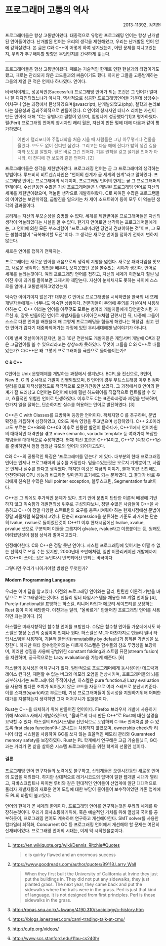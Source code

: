 프로그래머 고통의 역사
========
<p align="right">2013-11392, 김지현</p>

프로그래머들은 항상 고통받아왔다. 대중적으로 유명한 프로그래밍 언어는 항상
난개발된 언어들이었다. 난개발된 언어는 우리의 생각을 제한해왔고, 우리는 난개발된
언어 안에 갇혀살았다. 본 글은 C와 C++이 어떻게 하여 생겨났는지, 어떤 문제를
지니고있는지, 우리가 추구해야할 방향은 무엇인지를 간략하게 훑는다.

--------

프로그래머들은 항상 고통받아왔다. 때로는 기술적인 한계로 인한 현실과의
타협이기도 했고, 때로는 관리되지 않은 코드들과의 싸움이기도 했다. 하지만 그들을
고통받게하는 그들의 제일 큰 적은 언제나 하나였다. 언어다.

비극적이게도, 성공적인(Successful) 프로그래밍 언어가 되는 조건은 그 언어가
얼마나 잘 디자인되었느냐가 아니다. 역사적으로 성공한 프로그래밍언어들 가운데
상당수는 어처구니 없는 과정에서 탄생하였으며(javascript), 난개발되었고(php),
철학과 논리보다는 실용성과 결과주의적으로 만들어졌다. C 언어의 창시자인 데니스
리치는 자신이 만든 언어에 대해 "C는 유별나고 결함이 있으며, 엄청나게
성공했다"[1]고 평가하였다. 펄(Perl) 프로그래밍 언어의 창시자인 래리 월은, 자신이
만든 펄에 대해 다음과 같이 평가하였다.

> 어빈에 캘리포니아 주립대학을 처음 지을 때 사람들은 그냥 아무렇게나 건물을
올렸다. 보도도 없이 잔디만 심었다. 그리고는 다음 해에 잔디가 밟혀 생긴 길을 따라
보도를 깔았다. 펄은 바로 그런 언어다. 기본 원칙을 갖고 설계된 언어가 아니라, 이
잔디에 깐 보도와 같은 언어다. [2]

프로그래머들은 생각을 제한받아왔다. 프로그래밍 언어는 곧 그 프로그래머의 생각하는 방법이다.
루드비히 비트겐슈타인은 "언어의 한계가 곧 세계의 한계"라고 말하였다. 프로그래밍
언어는 프로그래머의 세계이며, 프로그래밍 언어의 한계는 곧 그 프로그래머의
한계이다. 수십년동안 수많은 기성 프로그래머들은 난개발된 프로그래밍 언어로
자신의 세계를 제한받아왔으며, 억눌린 생각으로 개발하여왔다. C로 짜여진 수많은
프로그램들의 어이없는 보안취약점, 급발진을 일으키는 차 제어 소프트웨어 등이 모두
이 억눌린 생각의 결과물이다.

공리계는 자신의 무모순성을 증명할 수 없다. 세계를 제한받아온 프로그래머들은
자신의 생각이 억눌려있다는 사실을 알 수 없다. 한가지 언어로만 생각하는
프로그래머들에게는, 그 언어에 의한 모든 부조리함이 "프로그래머라면 당연히
견뎌야하는 것"이며, 그 모든 불합리함이 "극복해야할 도전"이다. 그 생각은 새로운
언어를 접하기 전까지 변하지 않는다.

새로운 언어를 접하기 전까지는.

프로그래머는 새로운 언어를 배움으로써 생각의 지평을 넓힌다. 새로운 패러다임을
맛보고, 새로운 생각하는 방법을 배우며, 보지못했던 곳을 볼수있는 시야가 생긴다.
언어로 세계를 늘리는것이다. 여러 프로그래밍 언어를 접하고, 자신의 세계가
이전보다 훨씬 넓어진 후에 과거를 돌아보면 그제서야 깨닫는다. 자신이 눈치채지도
못하는 사이에 스스로를 얼마나 고통받게하고있었는지.

익숙한 이야기이지 않은가? 대부분 C 언어로 프로그래밍을 시작하였을 한국의 내 또래
개발자들에게는 너무나도 익숙한 상황이다. 전문가들이 주의에 주의를 기울여서
사용해야하는 C, C++ 이라는 언어를 아무것도 모르는 병아리 개발자들에게 당연한것처럼
가르친 후, 잘못 만들어진 언어로 개발자들을 다이아몬드처럼 단련시킨 뒤, 나중에
그들이 스스로 다른 언어를 배웠을때 왜 그렇게 프로그래밍을 힘들게 해왔나는
허탈감. 쉽고 편한 언어가 갑자기 대중화되어가는 과정에 있던 우리세대에겐
남이야기가 아니다.

이제 벌써 옛날이야기같지만, 불과 10년 전만해도 개발자들은 게임서버 개발에 C#과
같은 고급언어를 쓸 수 있으리라고는 상상조차 못하였다. 무엇이 그들을 C 와 C++로
내몰았는가? C/C++은 왜 그렇게 프로그래머를 극한으로 몰아붙이는가?

#### C & C++
C언어는 Unix 운영체제를 개발하는 과정에서 생겨났다. BCPL을 전신으로, B언어, New
B, C 의 순서대로 개발이 진행되었으며, B 언어의 경우 부트스트래핑 이후 B
컴파일러를 B로 재작성할정도로 적극적으로 오랜기간동안 쓰였다. 그 과정에서 B
언어의 한계가 잘 드러났고 C언어는 B언어에 비해 훨씬 하드웨어를 직접적으로
컨트롤할 수 있고, 효율적인 위험한 언어로 탄생하였다. 이후로도 C는 표준화과정과
제정을 반복하며, 한가지 일을 잘하는, 단순하지만 실수를 허용하는 언어로
발전하였다. [3]

C++은 C with Classes를 표방하며 등장한 언어이다. 객체지향 C 를 추구하며, 문법
확장을 거듭하며 성장하였고, C와도 계속 영향을 주고받으며 성장하였다. C++
2.0이라고도 부르는 C++89와 C++03 이후로 한동안 발전이 뜸하다가, C++11에서
언어차원의 대대적인 대격변을 겪고 move semantic, variadic template 등 여러가지
복잡한 개념들을 대대적으로 수용하였다. 현재 최신 표준은 C++14이고, C++17 (속칭
C++1z)를 준비하면서 점점 엄청난 규모의 언어가 되어가고있다.

C와 C++의 공통적인 특징은 '프로그래머를 믿는다' 에 있다. 대부분의 현대
프로그래밍 언어는 언제나 프로그래머의 실수를 가정한다. 믿을수있는것은 오로지
기계뿐이고, 사람은 언제나 실수를 한다고 생각했다. 하지만 이것은 지금의 이야기,
불과 10년 전만해도 안전함따위 CPU 성능과 비교하면 얼마든지 포기해도 되는
문제였다. 그 결과가 바로 우리에게 친숙한 수많은 Null pointer exception,
블루스크린, Segmentation fault이다.

C++은 그 외에도 추가적인 문제가 있다. 초기 언어 문법이 탄탄한 이론적 배경에
기반하지 않고 익숙함과 개발편의성 위주로 구성되다보니, 정말 수많은 사람들이
C++을 사용하고 C++이 정말 다양한 스펙트럼의 요구를 충족시켜줘야 하는
현재시점에선 문법이 정말 괴물처럼 복잡해지고있다. 단순히 expression을 분류하는
기준도 과거에는 단순히 lvalue, rvalue로 둘이었던것이 C++11 이후 현재시점에선
lvalue, xvalue, prvalue 셋으로 구분되며 이들을 그룹지어 glvalue, rvalue라고
이름붙이는 등, 원래도 어려웠던것이 점점 상식과 멀어지고있다.

인정해야한다. C와 C++은 정말 못난 언어다. 시스템 프로그래밍에 있어서는 어쩔 수
없는 선택지로 쓰일 수는 있지만, 2000년대 초반에처럼, 일반 어플리케이션
개발에까지 C/C++이 쓰이는것은 두번다시 반복되어선 안되는 비극이다.

그렇다면 우리가 나아가야할 방향은 무엇인가?

#### Modern Programming Languages
우리는 이미 답을 알고있다. 이전의 프로그래밍 언어와는 달리, 탄탄한 이론적 기반을
바탕으로 프로그래밍하는것이다. 힌들리 밀너 타입시스템을 채용한 ML계열 언어들 [4],
Purely-functional을 표방하는 하스켈, 리니어 타입과 메모리 세이프티를 보장하는
Rust 등이 이에 해당한다. 이전과는 달리, "올바르게" 만들어진 프로그래밍 언어를
사용하면 되는것이다. [5]

하스켈은 미래지향적인 함수형 언어를 표방한다. 수많은 함수형 언어들 가운데에서도
하스켈은 항상 논란의 중심이며 언제나 튄다. 하스켈은 ML과 마찬가지로 힌들리 밀너
타입시스템을 사용하며, 기본적 불변성(immutability by default)과 통제된 가변성을
보장한다. 하지만 여타 함수형언어와는 다르게 하스켈은 함수들의 참조 투명성을
보장하며, 이러한 성질을 사용해 광범위한 constant folding과 스트림 퓨전(stream
fusion)을 지원하며, 궁극적으로는 Lazy evaluation을 가능케 해준다. [6]

하스켈의 동시성은 어처구니가 없다. 일반적으로 프로그래머에게 동시성이란 데드락과
레이스 컨디션, 재현할 수 없는 버그와 메모리 오염을 연상시키며, 프로그래머들의
뇌를 과부하시키는 프로그래머의 주적이지만, 하스켈은 pure function과 Lazy
evaluation을 사용해 별다른 조치가 되어있지 않은 코드를 자동으로 여러 스레드로
분산시켜준다. 이를 스파크(spark)라고 부르는데, 기성 프로그래머들이 동시성을
지원하기위해 어떠한 대가를 지불하는지 생각하면 그저 어처구니가 없을분이다.

Rust는 C++을 대체하기 위해 만들어진 언어이다. Firefox 브라우저 개발에 사용하기
위해 Mozilla 사에서 개발하였으며, "올바르게 다시 만든 C++"로 Rust에 대한 설명을
요약할 수 있다. 하스켈의 타입시스템을 전반적으로 도입하되 C-like 언어처럼 쓸 수
있도록 first class function이나 모나드는 차용하지 않았으며, ownership check와
리니어 타입 시스템을 사용하여 GC를 쓰지 않는 효율적인 메모리 관리와 Guaranteed
memory safety를 보장하였다. Rust는 PL 학계에서 연구해온 고급 기술들(JIT, GC)과는
거리가 먼 삶을 살아온 시스템 프로그래머들을 위한 학계의 선물인 셈이다.

#### 결론
프로그래밍 언어 연구자들의 노력에도 불구하고, 산업계들은 오랜시간동안 새로운
언어의 도입을 꺼려왔다. 하지만 상대적으로 레거시코드의 압박이 덜한 웹개발 시대가
열리고, 자바스크립트나 파이썬 루비와 같은 현대적인 언어들이 산업계에 일단
대대적으로 풀리자 개발자들의 새로운 언어 도입에 대한 부담이 줄어들어
보수적이었던 기존 업계에도 PL의 바람이 불고있다.

언어의 한계가 곧 세계의 한계이다. 프로그래밍 언어를 연구하는것은 우리의 세계를
확장하는것이다. 우리가 의사소통하기위해, 혹은 예술적인 가치를 위해 열심히 국어를
공부하듯이, 프로그래밍 언어도 계속하여 연구하고 개선해야한다. SMT solver를
사용한 컴파일러 최적화, Concurrent GC 등 프로그래밍 언어에서 개선해야 할 문제는
여전히 산재되어있다. 프로그래밍 언어의 시대는, 이제 막 시작했을뿐이다.

--------

1.  https://en.wikiquote.org/wiki/Dennis_Ritchie#Quotes

    > c is quirky flawed and an enormous success

2.  https://www.goodreads.com/author/quotes/89118.Larry_Wall

    > When they first built the University of California at Irvine they just put
    the buildings in. They did not put any sidewalks, they just planted grass.
    The next year, they came back and put the sidewalks where the trails were in
    the grass. Perl is just that kind of language. It is not designed from first
    principles. Perl is those sidewalks in the grass.

3.  http://ropas.snu.ac.kr/~kwang/4190.310/sociology/c-history.htm
4.  https://blogs.janestreet.com/caml-trading-talk-at-cmu/
5.  http://cufp.org/videos/
6.  http://www.scs.stanford.edu/11au-cs240h/
